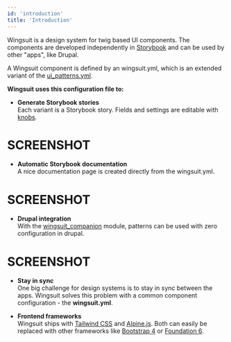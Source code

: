 ```yaml
---
id: 'introduction'
title: 'Introduction'
---
```



Wingsuit is a design system for twig based UI components. The components are developed independently in [Storybook](https://storybook.js.org/) and can be used by other "apps", like Drupal. 

A Wingsuit component is defined by an wingsuit.yml, which is an extended variant of the [ui_patterns.yml](https://ui-patterns.readthedocs.io/en/8.x-1.x/content/patterns-definition.html). 


<b>Wingsuit uses this configuration file to:</b>

* <b>Generate Storybook stories</b><br>
Each variant is a Storybook story. Fields and settings are editable with [knobs](https://github.com/storybookjs/storybook/tree/master/addons/knobs).
# SCREENSHOT

* <b>Automatic Storybook documentation</b><br>
A nice documentation page is created directly from the wingsuit.yml. 
# SCREENSHOT

* <b>Drupal integration</b><br>
With the [wingsuit_companion](https://www.drupal.org/project/wingsuit_companion) module, patterns can be used with zero configuration in drupal. 
# SCREENSHOT


* <b>Stay in sync</b><br>
One big challenge for design systems is to stay in sync between the apps.
Wingsuit solves this problem with a common component configuration - the <b>wingsuit.yml</b>.

* <b>Frontend frameworks</b><br>
Wingsuit ships with [Tailwind CSS](https://tailwindcss.com/) and [Alpine.js](https://github.com/alpinejs/alpine). 
Both can easily be replaced with other frameworks like [Bootstrap 4](https://getbootstrap.com) or [Foundation 6](https://get.foundation/sites/docs/).
